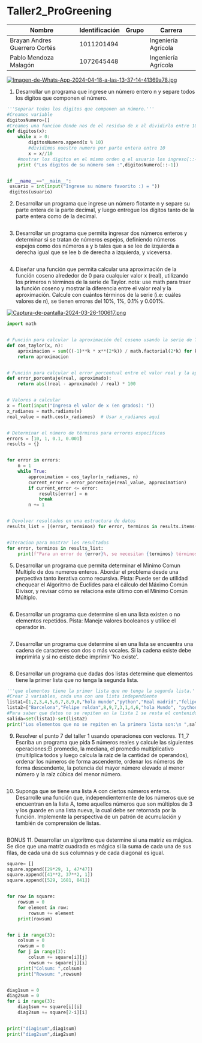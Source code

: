 # Taller2_ProGreening
| Nombre                       | Identificación |      Grupo      |      Carrera        |
|------------------------------|----------------|-----------------|---------------------|
| Brayan Andres Guerrero Cortés| 1011201494     |                 | Ingeniería Agrícola |
| Pablo Mendoza Malagón        | 1072645448     |                 | Ingeniería Agrícola |

[![Imagen-de-Whats-App-2024-04-18-a-las-13-37-14-41369a78.jpg](https://i.postimg.cc/MKtYzt5J/Imagen-de-Whats-App-2024-04-18-a-las-13-37-14-41369a78.jpg)](https://postimg.cc/CzB8NG9c)

1. Desarrollar un programa que ingrese un número entero n y separe todos los digitos que componen el número.
```python
'''Separar todos los digitos que componen un número.'''
#Creamos variable
digitosNumero=[]
#Creamos una funcion donde nos de el residuo de x al dividirlo entre 10 para hallar su ultimo numero
def digitos(x):
    while x > 0:
        digitosNumero.append(x % 10)
        #dividimos nuestro numero por parte entera entre 10
        x = x//10
    #mostrar los digitos en el mismo orden q el usuario los ingreso[::-1]
    print ("Los digitos de su número son :",digitosNumero[::-1])


if __name__=="__main__":
 usuario = int(input("Ingrese su número favorito :) = "))
 digitos(usuario)
```
2. Desarrollar un programa que ingrese un número flotante n y separe su parte entera de la parte decimal, y luego entregue los dígitos tanto de la parte entera como de la decimal.
```python

```
3. Desarrollar un programa que permita ingresar dos números enteros y determinar si se tratan de números espejos, definiendo números espejos como dos números a y b tales que a se lee de izquierda a derecha igual que se lee b de derecha a izquierda, y viceversa.

```python

```
4. Diseñar una función que permita calcular una aproximación de la función coseno alrededor de 0 para cualquier valor x (real), utilizando los primeros n términos de la serie de Taylor. nota: use math para traer la función coseno y mostrar la diferencia entre el valor real y la aproximación. Calcule con cuántos términos de la serie (i.e: cuáles valores de n), se tienen errores del 10%, 1%, 0.1% y 0.001%.

[![Captura-de-pantalla-2024-03-26-100617.png](https://i.postimg.cc/8kXm959J/Captura-de-pantalla-2024-03-26-100617.png)](https://postimg.cc/jCNfJsst)

```python
import math


# Función para calcular la aproximación del coseno usando la serie de Taylor
def cos_taylor(x, n):
    aproximacion = sum(((-1)**k * x**(2*k)) / math.factorial(2*k) for k in range(n))
    return aproximacion


# Función para calcular el error porcentual entre el valor real y la aproximación
def error_porcentaje(real, aproximado):
    return abs((real - aproximado) / real) * 100


# Valores a calcular
x = float(input("Ingresa el valor de x (en grados): "))
x_radianes = math.radians(x)
real_value = math.cos(x_radianes)  # Usar x_radianes aquí


# Determinar el número de términos para errores específicos
errors = [10, 1, 0.1, 0.001]
results = {}


for error in errors:
    n = 1
    while True:
        approximation = cos_taylor(x_radianes, n)
        current_error = error_porcentaje(real_value, approximation)
        if current_error <= error:
            results[error] = n
            break
        n += 1


# Devolver resultados en una estructura de datos
results_list = [(error, terminos) for error, terminos in results.items()]


#Iteracion para mostrar los resultados
for error, terminos in results_list:
    print(f"Para un error de {error}%, se necesitan {terminos} términos.")
```
5. Desarrollar un programa que permita determinar el Minimo Comun Multiplo de dos numeros enteros. Abordar el problema desde una perpectiva tanto iterativa como recursiva. Pista: Puede ser de utilidad chequear el Algoritmo de Euclides para el cálculo del Máximo Común Divisor, y revisar cómo se relaciona este último con el Mínimo Común Múltiplo.

```python

```
6. Desarrollar un programa que determine si en una lista existen o no elementos repetidos. Pista: Maneje valores booleanos y utilice el operador in.

```python

```
7. Desarrollar un programa que determine si en una lista se encuentra una cadena de caracteres con dos o más vocales. Si la cadena existe debe imprimirla y si no existe debe imprimir 'No existe'.

```python

```
8. Desarrollar un programa que dadas dos listas determine que elementos tiene la primer lista que no tenga la segunda lista.

```python
'''que elementos tiene la primer lista que no tenga la segunda lista.'''
#Crear 2 variables, cada una con una lista independiente
lista1=[1,2,3,4,5,6,7,8,9,0,"hola mundo","python","Real madrid","felipe Roldan"]
lista2=["Barcelona","Felipe roldan",8,9,7,3,1,4,6,"hola Mundo", "python"]
#Para saber que datos no se repiten en la lista 1 se resta el contenido de la lista 2 al cont de la lista 1
salida=set(lista1)-set(lista2)
print("Los elementos que no se repiten en la primera lista son:\n ",salida)
```
9. Resolver el punto 7 del taller 1 usando operaciones con vectores.
T1_7 Escriba un programa que pida 5 números reales y calcule las siguientes operaciones:El promedio, la mediana, el promedio multiplicativo (multilplica todos y luego calcula la raíz de la cantidad de operandos), ordenar los números de forma ascendente, ordenar los números de forma descendente, la potencia del mayor número elevado al menor número y la raíz cúbica del menor número.

```python

```
10. Suponga que se tiene una lista A con ciertos números enteros. Desarrolle una función que, independientemente de los números que se encuentran en la lista A, tome aquellos números que son múltiplos de 3 y los guarde en una lista nueva, la cual debe ser retornada por la función. Implemente la perspectiva de un patrón de acumulación y también de comprensión de listas.

```python

```
BONUS 
11. Desarrollar un algoritmo que determine si una matriz es mágica. Se dice que una matriz cuadrada es mágica si la suma de cada una de sus filas, de cada una de sus columnas y de cada diagonal es igual.
```python
square= []
square.append([29*29, 1, 47*47])
square.append([41**2, 37**2, 1])
square.append([529, 1681, 841])


for row in square:
    rowsum = 0
    for element in row:
        rowsum += element
    print(rowsum)


for i in range(3):
    colsum = 0
    rowsum = 0
    for j in range(3):
        colsum += square[i][j]
        rowsum += square[j][i]
    print("Colsum: ",colsum)
    print("Rowsum: ",rowsum)


diag1sum = 0
diag2sum = 0
for i in range(3):
    diag1sum += square[i][i]
    diag2sum += square[2-i][i]


print("diag1sum",diag1sum)
print("diag2sum",diag2sum)

```
